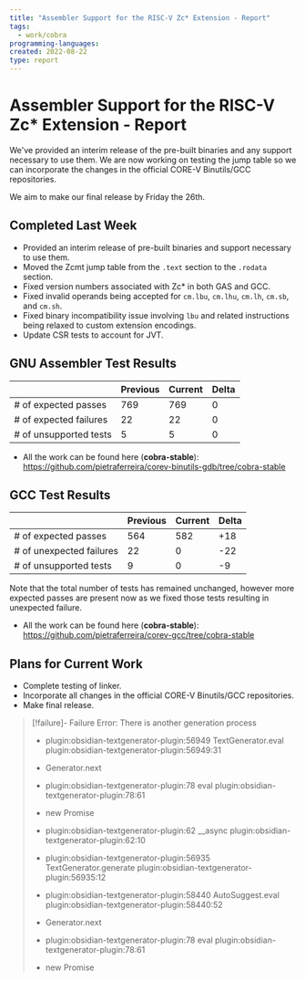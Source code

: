 ```yaml
---
title: "Assembler Support for the RISC-V Zc* Extension - Report"
tags:
  - work/cobra
programming-languages:
created: 2022-08-22
type: report
---
```

# Assembler Support for the RISC-V Zc\* Extension - Report

We've provided an interim release of the pre-built binaries and any support necessary to use them. We are now working on testing the jump table so we can incorporate the changes in the official CORE-V Binutils/GCC repositories.

We aim to make our final release by Friday the 26th.

## Completed Last Week
- Provided an interim release of pre-built binaries and support necessary to use them.
- Moved the Zcmt jump table from the `.text` section to the `.rodata` section.
- Fixed version numbers associated with Zc\* in both GAS and GCC.
- Fixed invalid operands being accepted for `cm.lbu`, `cm.lhu`, `cm.lh`, `cm.sb`, and `cm.sh`.
- Fixed binary incompatibility issue involving `lbu` and related instructions being relaxed to custom extension encodings.
- Update CSR tests to account for JVT.

## GNU Assembler Test Results
|                        | Previous | Current | Delta |
| ---------------------- | -------- | ------- | ----- |
| # of expected passes   | 769      | 769     | 0     |
| # of expected failures | 22       | 22      | 0     |
| # of unsupported tests | 5        | 5       | 0     | 

- All the work can be found here (**cobra-stable**): https://github.com/pietraferreira/corev-binutils-gdb/tree/cobra-stable

## GCC Test Results
|                          | Previous | Current | Delta |
| ------------------------ | -------- | ------- | ----- |
| # of expected passes     | 564      | 582     | +18   | 
| # of unexpected failures | 22       | 0       | -22   |
| # of unsupported tests   | 9        | 0       | -9    |

Note that the total number of tests has remained unchanged, however more expected passes are present now as we fixed those tests resulting in unexpected failure.

- All the work can be found here (**cobra-stable**): https://github.com/pietraferreira/corev-gcc/tree/cobra-stable

## Plans for Current Work
- Complete testing of linker.
- Incorporate all changes in the official CORE-V Binutils/GCC repositories.
- Make final release.
> [!failure]- Failure 
>   Error: There is another generation process
>   
>   - plugin:obsidian-textgenerator-plugin:56949 TextGenerator.eval
>     plugin:obsidian-textgenerator-plugin:56949:31
>   
>   - Generator.next
>   
>   - plugin:obsidian-textgenerator-plugin:78 eval
>     plugin:obsidian-textgenerator-plugin:78:61
>   
>   - new Promise
>   
>   - plugin:obsidian-textgenerator-plugin:62 __async
>     plugin:obsidian-textgenerator-plugin:62:10
>   
>   - plugin:obsidian-textgenerator-plugin:56935 TextGenerator.generate
>     plugin:obsidian-textgenerator-plugin:56935:12
>   
>   - plugin:obsidian-textgenerator-plugin:58440 AutoSuggest.eval
>     plugin:obsidian-textgenerator-plugin:58440:52
>   
>   - Generator.next
>   
>   - plugin:obsidian-textgenerator-plugin:78 eval
>     plugin:obsidian-textgenerator-plugin:78:61
>   
>   - new Promise
>   
>  
